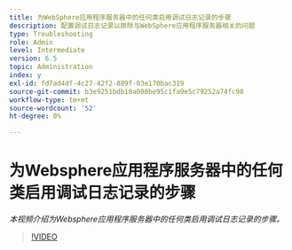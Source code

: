 ```yaml
---
title: 为WebSphere应用程序服务器中的任何类启用调试日志记录的步骤
description: 配置调试日志记录以排除与WebSphere应用程序服务器相关的问题
type: Troubleshooting
role: Admin
level: Intermediate
version: 6.5
topic: Administration
index: y
exl-id: fd7ad4df-4c27-42f2-889f-03e170bac319
source-git-commit: b3e9251bdb18a008be95c1fa9e5c79252a74fc98
workflow-type: tm+mt
source-wordcount: '52'
ht-degree: 0%

---
```


# 为Websphere应用程序服务器中的任何类启用调试日志记录的步骤

*本视频介绍为Websphere应用程序服务器中的任何类启用调试日志记录的步骤。*

>[!VIDEO](https://video.tv.adobe.com/v/335523?quality=12&learn=on)
